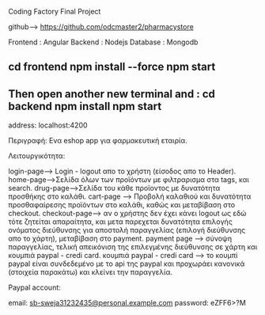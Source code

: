 Coding Factory Final Project

github--> https://github.com/odcmaster2/pharmacystore

Frontend : Angular
Backend : Nodejs
Database :  Mongodb


cd frontend
npm install --force
npm start
----------------------
Then open another new terminal and :
cd backend
npm install
npm start
---------------------
address: localhost:4200 

Περιγραφή: 
Ενα eshop app για φαρμακευτική εταιρία. 

Λειτουργικότητα: 

login-page--> Login - logout απο το χρήστη (είσοδος απο το Header). 
home-page-->Σελίδα όλων των προϊόντων με φιλτραρισμα στα tags, και search. 
drug-page-->Σελίδα του κάθε προϊοντος με δυνατότητα προσθήκης στο καλάθι.
cart-page --> Προβολή καλαθιού και δυνατότητα προσθαφαίρεσης προϊόντων στο καλάθι, καθώς και μεταβίβαση στο checkout.
checkout-page--> αν ο χρήστης δεν έχει κάνει logout ως εδώ τότε ζητείται απαραίτητα, και μετα παρεχεται δυνατότητα επιλογής ονόματος διεύθυνσης για αποστολή παραγγελίας (επιλογή διεύθυνσης απο το χάρτη), μεταβίβαση στο payment.
payment page --> σύνοψη παραγγελίας, τελική απεικόνιση της επιλεγμένης διεύθυνσης σε χάρτη και κουμπιά paypal - credi card.
κουμπιά paypal - credi card --> το κουμπί paypal είναι συνδεδεμένο με το api της paypal και προχωράει κανονικά (στοιχεία παρακάτω) και κλείνει την παραγγελία.

Paypal account: 

email: sb-sweja31232435@personal.example.com
password: eZFF6>?M



